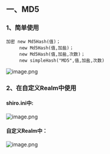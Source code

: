 ## 一、MD5
### 1、简单使用
	加密 new Md5Hash(值)；
         new Md5Hash(值,加盐)；
         new Md5Hash(值,加盐,次数)；
	     new simpleHash("MD5",值,加盐,次数)
![image.png](https://i.loli.net/2019/11/20/IQnpzLE52XyaOWF.png)  

### 2、在自定义Realm中使用
#### shiro.ini中:
![image.png](https://i.loli.net/2019/11/20/zuV8Aaxv6yXWtRn.png)
#### 自定义Realm中：
![image.png](https://i.loli.net/2019/11/20/FGJXLRg9QPIz7Ye.png) 
